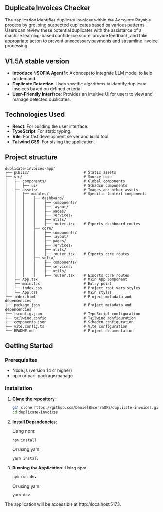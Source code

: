 ## Duplicate Invoices Checker

The application identifies duplicate invoices within the Accounts Payable process by grouping suspected duplicates based on various patterns. Users can review these potential duplicates with the assistance of a machine learning-based confidence score, provide feedback, and take appropriate action to prevent unnecessary payments and streamline invoice processing.

## V1.5A stable version

- **Introduce ✨SOFIA Agent✨**: A concept to integrate LLM model to help on demand. 
- **Duplicate Detection**: Uses specific algorithms to identify duplicate invoices based on defined criteria.
- **User-Friendly Interface**: Provides an intuitive UI for users to view and manage detected duplicates.

## Technologies Used
* **React**: For building the user interface.
* **TypeScript**: For static typing.
* **Vite**: For fast development server and build tool.
* **Tailwind CSS**: For styling the application.

## Project structure 
```
duplicate-invoices-app/
├── public/                         # Static assets
├── src/                            # Source code
│   ├── components/                 # Global components
│   │   ├── ui/                     # Schadcn components
│   ├── assets/                     # Images and other assets
│   │   ├── modules/                # Specific Context components
│   │   │    ├── dashboard/ 
│   │   │    │    ├── components/   
│   │   │    │    ├── layout/       
│   │   │    │    ├── pages/
│   │   │    │    ├── services/
│   │   │    │    ├── utils/
│   │   │    │    ├── router.tsx    # Exports dashboard routes
│   │   │    ├── core/
│   │   │    │    ├── components/
│   │   │    │    ├── layout/
│   │   │    │    ├── pages/
│   │   │    │    ├── services/
│   │   │    │    ├── utils/
│   │   │    │    ├── router.tsx    # Exports core routes
│   │   │    ├── sofia/
│   │   │    │    ├── components/
│   │   │    │    ├── services/
│   │   │    │    ├── utils/
│   │   │    │    ├── router.tsx    # Exports core routes
│   ├── App.tsx                     # Main App component
│   ├── main.tsx                    # Entry point
│   └── index.css                   # Project root vars styles
│   └── App.css                     # Main styles
├── index.html                      # Project metadata and dependencies
├── package.json                    # Project metadata and dependencies
├── tsconfig.json                   # TypeScript configuration
├── tailwind.config                 # Tailwind configuration
├── components.json                 # Schadcn configuration
├── vite.config.ts                  # Vite configuration
└── README.md                       # Project documentation

```
## Getting Started

### Prerequisites

- Node.js (version 14 or higher)
- npm or yarn package manager

### Installation

1. **Clone the repository**:

   ```bash
   git clone https://github.com/DanielBecerraOFS/duplicate-invoices.git
   cd duplicate-invoices
   ```` 

2. **Install Dependencies**:

   Using npm:
   ```bash
   npm install
   ```` 
   Or using yarn:
   ```bash
   yarn install
   ```` 
3. **Running the Application**: 
   Using npm:
   ```bash
   npm run dev
   ```` 
   Or using yarn:
   ```bash
   yarn dev
   ```` 

The application will be accessible at http://localhost:5173.